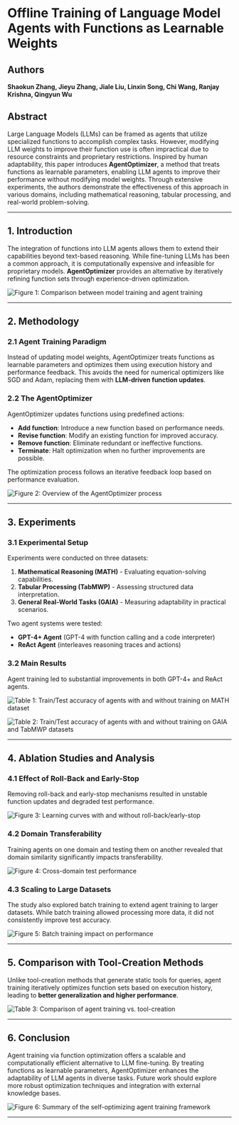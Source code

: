 # Offline Training of Language Model Agents with Functions as Learnable Weights

## Authors
**Shaokun Zhang, Jieyu Zhang, Jiale Liu, Linxin Song, Chi Wang, Ranjay Krishna, Qingyun Wu**

## Abstract
Large Language Models (LLMs) can be framed as agents that utilize specialized functions to accomplish complex tasks. However, modifying LLM weights to improve their function use is often impractical due to resource constraints and proprietary restrictions. Inspired by human adaptability, this paper introduces **AgentOptimizer**, a method that treats functions as learnable parameters, enabling LLM agents to improve their performance without modifying model weights. Through extensive experiments, the authors demonstrate the effectiveness of this approach in various domains, including mathematical reasoning, tabular processing, and real-world problem-solving.

---

## 1. Introduction
The integration of functions into LLM agents allows them to extend their capabilities beyond text-based reasoning. While fine-tuning LLMs has been a common approach, it is computationally expensive and infeasible for proprietary models. **AgentOptimizer** provides an alternative by iteratively refining function sets through experience-driven optimization.

![Figure 1: Comparison between model training and agent training](../assets/model_vs_agent_training.png)

---

## 2. Methodology
### 2.1 Agent Training Paradigm
Instead of updating model weights, AgentOptimizer treats functions as learnable parameters and optimizes them using execution history and performance feedback. This avoids the need for numerical optimizers like SGD and Adam, replacing them with **LLM-driven function updates**.

### 2.2 The AgentOptimizer
AgentOptimizer updates functions using predefined actions:
- **Add function**: Introduce a new function based on performance needs.
- **Revise function**: Modify an existing function for improved accuracy.
- **Remove function**: Eliminate redundant or ineffective functions.
- **Terminate**: Halt optimization when no further improvements are possible.

The optimization process follows an iterative feedback loop based on performance evaluation.

![Figure 2: Overview of the AgentOptimizer process](../assets/agent_optimizer_process.png)

---

## 3. Experiments
### 3.1 Experimental Setup
Experiments were conducted on three datasets:
1. **Mathematical Reasoning (MATH)** - Evaluating equation-solving capabilities.
2. **Tabular Processing (TabMWP)** - Assessing structured data interpretation.
3. **General Real-World Tasks (GAIA)** - Measuring adaptability in practical scenarios.

Two agent systems were tested:
- **GPT-4+ Agent** (GPT-4 with function calling and a code interpreter)
- **ReAct Agent** (interleaves reasoning traces and actions)

### 3.2 Main Results
Agent training led to substantial improvements in both GPT-4+ and ReAct agents.

![Table 1: Train/Test accuracy of agents with and without training on MATH dataset](../assets/math_dataset_results.png)

![Table 2: Train/Test accuracy of agents with and without training on GAIA and TabMWP datasets](../assets/gaia_tabmwp_results.png)

---

## 4. Ablation Studies and Analysis
### 4.1 Effect of Roll-Back and Early-Stop
Removing roll-back and early-stop mechanisms resulted in unstable function updates and degraded test performance.

![Figure 3: Learning curves with and without roll-back/early-stop](../assets/learning_curves.png)

### 4.2 Domain Transferability
Training agents on one domain and testing them on another revealed that domain similarity significantly impacts transferability.

![Figure 4: Cross-domain test performance](../assets/domain_transfer.png)

### 4.3 Scaling to Large Datasets
The study also explored batch training to extend agent training to larger datasets. While batch training allowed processing more data, it did not consistently improve test accuracy.

![Figure 5: Batch training impact on performance](../assets/batch_training_results.png)

---

## 5. Comparison with Tool-Creation Methods
Unlike tool-creation methods that generate static tools for queries, agent training iteratively optimizes function sets based on execution history, leading to **better generalization and higher performance**.

![Table 3: Comparison of agent training vs. tool-creation](../assets/agent_vs_tool_creation.png)

---

## 6. Conclusion
Agent training via function optimization offers a scalable and computationally efficient alternative to LLM fine-tuning. By treating functions as learnable parameters, AgentOptimizer enhances the adaptability of LLM agents in diverse tasks. Future work should explore more robust optimization techniques and integration with external knowledge bases.

![Figure 6: Summary of the self-optimizing agent training framework](../assets/self_optimizing_training.png)

---

